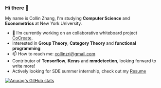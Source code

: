 ### Hi there 👋

My name is Collin Zhang, I'm studying **Computer Science** and **Econometrics** at New York University. 

- 🔭 I’m currently working on an collaborative whiteboard project [CoCreate](https://apps.apple.com/app/cocreate-draw-together/id1548911886).
- Interested in **Group Theory**, **Category Theory** and **functional programming**
- 📫 How to reach me: collinzrj@gmail.com
- Contributor of **Tensorflow**, **Keras** and **mmdetection**, looking forward to write more!
- Actively looking for SDE summer internship, check out my [Resume](https://github.com/collinzrj/collinzrj/blob/main/Ruijie%20Zhang.pdf)

[![Anurag's GitHub stats](https://github-readme-stats.vercel.app/api?username=collinzrj)](https://github.com/anuraghazra/github-readme-stats)
